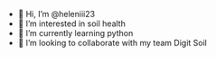 - 👋 Hi, I’m @heleniii23
- 👀 I’m interested in soil health
- 🌱 I’m currently learning python
- 💞️ I’m looking to collaborate with my team Digit Soil


<!---
heleniii23/heleniii23 is a ✨ special ✨ repository because its `README.md` (this file) appears on your GitHub profile.
You can click the Preview link to take a look at your changes.
--->
